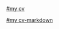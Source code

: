 [#my cv](https://cuh4a.github.io/rsschool-cv/)

[#my cv-markdown](https://cuh4a.github.io/rsschool-cv/cv)
